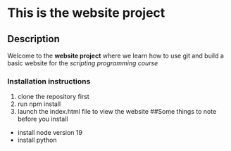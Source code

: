 # This is the website project
## Description
Welcome to the **website project** where we learn how to use git and build a basic website for the *scripting programming course* 
### Installation instructions
1. clone the repository first
2. run npm install
3. launch the index.html file to view the website
##Some things to note before you install
* install node version 19
* install python
